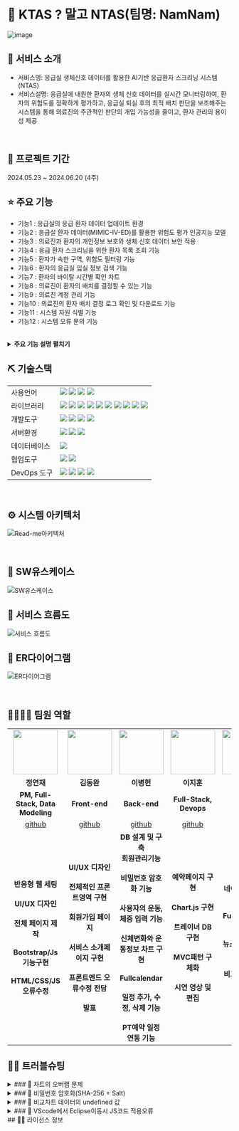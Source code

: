 # 📎 KTAS ? 말고 NTAS(팀명: NamNam)
![image](https://github.com/2024-SMHRD-KDT-BigData-23/EmergencyRoomDashboard/assets/155136709/b5da37de-60cb-4ba5-82e0-c1093569aaab)

## 👀 서비스 소개
* 서비스명: 응급실 생체신호 데이터를 활용한 AI기반 응급환자 스크리닝 시스템(NTAS)
* 서비스설명: 응급실에 내원한 환자의 생체 신호 데이터를 실시간 모니터링하여, 환자의 위험도를 정확하게 평가하고, 응급실 퇴실 후의 최적 배치 판단을 보조해주는 시스템을 통해 의료진의 주관적인 판단의 개입 가능성을 줄이고, 환자 관리의 용이성 제공
<br>


## 📅 프로젝트 기간
2024.05.23 ~ 2024.06.20 (4주)
<br>

## ⭐ 주요 기능
* 기능1 : 응급실의 응급 환자 데이터 업데이트 환경
* 기능2 : 응급실 환자 데이터(MIMIC-IV-ED)를 활용한 위험도 평가 인공지능 모델
* 기능3 : 의료진과 환자의 개인정보 보호와 생체 신호 데이터 보안 적용
* 기능4 : 응급 환자 스크리닝을 위한 환자 목록 조회 기능
* 기능5 : 환자가 속한 구역, 위험도 필터링 기능
* 기능6 : 환자의 응급실 입실 정보 검색 기능
* 기능7 : 환자의 바이탈 시간별 확인 차트
* 기능8 : 의료진이 환자의 배치를 결정할 수 있는 기능
* 기능9 : 의료진 계정 관리 기능
* 기능10 : 의료진의 환자 배치 결정 로그 확인 및 다운로드 기능
* 기능11 : 시스템 자원 식별 기능
* 기능12 : 시스템 오류 문의 기능
<br>

<details>
<summary><b>주요 기능 설명 펼치기</b></summary>
<div markdown="1">

* 기능1 : 반응형 웹![image](https://github.com/2024-SMHRD-KDT-BigData-23/FitNeeds/assets/155136709/97fa57ab-2eca-4958-9f1f-fe32d6919aba)
* 기능2 : 서비스 소개 페이지![image](https://github.com/2024-SMHRD-KDT-BigData-23/FitNeeds/assets/155136709/303d9ae0-d7c9-42e5-9e92-a3c5266d0466)
* 기능3 : 네이버 로그인 api![image](https://github.com/2024-SMHRD-KDT-BigData-23/FitNeeds/assets/155136709/0c279508-1241-4bcd-af27-2171720d8c2f)
* 기능4 : 사용자 ui/ux![image](https://github.com/2024-SMHRD-KDT-BigData-23/FitNeeds/assets/155136709/86b0cfa5-908d-4695-859a-7660039b5c3a)
* 기능5 : Chart.js를 활용한 다양한 차트 시각화![image](https://github.com/2024-SMHRD-KDT-BigData-23/FitNeeds/assets/155136709/ca4ae21d-8973-4e8c-b08e-84624b58d705)
![image](https://github.com/2024-SMHRD-KDT-BigData-23/FitNeeds/assets/155136709/6ae83fa0-41a3-422a-92e2-eb4b9f986fcd)
![image](https://github.com/2024-SMHRD-KDT-BigData-23/FitNeeds/assets/155136709/91733c07-bdd0-44cd-897f-053c975be8d9)
* 기능6 : 최신뉴스 및 블로그 크롤링![image](https://github.com/2024-SMHRD-KDT-BigData-23/FitNeeds/assets/155136709/d7a14b23-f542-4503-9c47-e54b6e6f6f13)
* 기능7 : 예약 서비스 및 Fullcalendar api![image](https://github.com/2024-SMHRD-KDT-BigData-23/FitNeeds/assets/155136709/8c11627a-59a1-4b5a-a424-50247fec82a3)

</div>
</details>

## ⛏ 기술스택
<table>
    <tr>
        <td>사용언어</td>
        <td>
            <img src="https://img.shields.io/badge/Spring%20Boot-6DB33F?style=for-the-badge&logo=Spring%20Boot&logoColor=white"/>
            <img src="https://img.shields.io/badge/HTML5-E34F26?style=for-the-badge&logo=HTML5&logoColor=white"/>
            <img src="https://img.shields.io/badge/CSS3-1572B6?style=for-the-badge&logo=CSS3&logoColor=white"/>
            <img src="https://img.shields.io/badge/JavaScript-F7DF1E?style=for-the-badge&logo=JavaScript&logoColor=white"/>
        </td>
    </tr>
    <tr>
        <td>라이브러리</td>
        <td>
            <img src="https://img.shields.io/badge/axios-5A29E4?style=for-the-badge&logo=axios&logoColor=white"/>
            <img src="https://img.shields.io/badge/BootStrap-7952B3?style=for-the-badge&logo=BootStrap&logoColor=white"/>
            <img src="https://img.shields.io/badge/Chart.js-F5788D?style=for-the-badge&logo=Chart.js&logoColor=white"/>
            <img src="https://img.shields.io/badge/JWT-000000?style=for-the-badge&logo=JSON%20web%20tokens&logoColor=white"/>
            <img src="https://img.shields.io/badge/Swagger-85EA2D?style=for-the-badge&logo=Swagger&logoColor=black"/>
            <img src="https://img.shields.io/badge/send%20email-4285F4?style=for-the-badge&logo=Gmail&logoColor=white"/>
            <img src="https://img.shields.io/badge/PDF-E34F26?style=for-the-badge&logo=Adobe%20Acrobat%20Reader&logoColor=white"/>
            <img src="https://img.shields.io/badge/DataFaker-FF8C00?style=for-the-badge&logo=datafaker&logoColor=white"/>
            <img src="https://img.shields.io/badge/Security-FF0000?style=for-the-badge&logo=Secure&logoColor=white"/>
            <img src="https://img.shields.io/badge/Lombok-FF4500?style=for-the-badge&logo=lombok&logoColor=white"/>
        </td>
    </tr>
    <tr>
        <td>개발도구</td>
        <td>
            <img src="https://img.shields.io/badge/IntelliJ-000000?style=for-the-badge&logo=IntelliJ%20IDEA&logoColor=white"/>
            <img src="https://img.shields.io/badge/VSCode-007ACC?style=for-the-badge&logo=VisualStudioCode&logoColor=white"/>
            <img src="https://img.shields.io/badge/Jupyter%20Notebook-F37626.svg?&style=for-the-badge&logo=Jupyter&logoColor=white"/>
            <img src="https://img.shields.io/badge/Gradle-02303A?style=for-the-badge&logo=Gradle&logoColor=white"/>
        </td>
    </tr>
    <tr>
        <td>서버환경</td>
        <td>
            <img src="https://img.shields.io/badge/Apache Tomcat-D22128?style=for-the-badge&logo=Apache Tomcat&logoColor=white"/>
            <img src="https://img.shields.io/badge/Flask-000000?style=for-the-badge&logo=Flask&logoColor=white"/> 
            <img src="https://img.shields.io/badge/Node.js-339933?style=for-the-badge&logo=Node.js&logoColor=white"/>
        </td>
    </tr>
    <tr>
        <td>데이터베이스</td>
        <td>
            <img src="https://img.shields.io/badge/mysql-4479A1?style=for-the-badge&logo=mysql&logoColor=white">
        </td>
    </tr>
    <tr>
        <td>협업도구</td>
        <td>
            <img src="https://img.shields.io/badge/Git-F05032?style=for-the-badge&logo=Git&logoColor=white"/>
            <img src="https://img.shields.io/badge/GitHub-181717?style=for-the-badge&logo=GitHub&logoColor=white"/>
        </td>
    </tr>
    <tr>
        <td>DevOps 도구</td>
        <td>
            <img src="https://img.shields.io/badge/Docker-2496ED?style=for-the-badge&logo=Docker&logoColor=white"/>
            <img src="https://img.shields.io/badge/Docker%20Hub-2496ED?style=for-the-badge&logo=Docker&logoColor=white"/>
            <img src="https://img.shields.io/badge/AWS-232F3E?style=for-the-badge&logo=Amazon%20AWS&logoColor=white"/>
            <img src="https://img.shields.io/badge/Jenkins-D24939?style=for-the-badge&logo=Jenkins&logoColor=white"/>
        </td>
    </tr>
</table>



<br>

## ⚙ 시스템 아키텍처
![Read-me아키텍처](https://github.com/2024-SMHRD-KDT-BigData-23/EmergencyRoomDashboard/assets/155136709/5ac9c5c9-bba1-4369-b0c7-a909b6fb1790)

<br>

## 📌 SW유스케이스
![SW유스케이스](https://github.com/Eehnodu/Portfolio/assets/155121578/4b2b8080-f20b-4640-a29e-289b082fd6c8)
<br>

## 📌 서비스 흐름도
![서비스 흐름도](https://github.com/2024-SMHRD-KDT-BigData-23/FitNeeds/assets/155061141/65e87772-bcaa-4644-aab5-a7c8e661cf55)
<br>

## 📌 ER다이어그램
![ER다이어그램](https://github.com/2024-SMHRD-KDT-BigData-23/EmergencyRoomDashboard/assets/155136709/61862d77-f664-46bc-a7e1-2ccc207db17a)

<br>



## 👨‍👩‍👦‍👦 팀원 역할
<table>
  <tr>
    <td align="center"><img src="https://i.namu.wiki/i/GirsrnQUH-q5qbVv871h4zLg_H1X25k25qY-Vr5DcO6xV8MWdcENwySAA0M62Xyurjt3ezZUbPm7GoVYJRRXWGIAXpWJ0_zsEH0mxNsLH2S_GX54w9exBaOg6io06JjbYZRHQiPSyUwPoLzRFA5aeQ.webp" width="100" height="100"/></td>
    <td align="center"><img src="https://mb.ntdtv.kr/assets/uploads/2019/01/Screen-Shot-2019-01-08-at-4.31.55-PM-e1546932545978.png" width="100" height="100"/></td>
    <td align="center"><img src="https://github.com/2024-SMHRD-KDT-BigData-23/FitNeeds/assets/155136709/60cfda0f-23f4-4e5d-a953-12565033b91b" height="100"/></td>
    <td align="center"><img src="https://i.pinimg.com/236x/ed/bb/53/edbb53d4f6dd710431c1140551404af9.jpg" width="100" height="100"/></td>
    <td align="center"><img src="https://pbs.twimg.com/media/B-n6uPYUUAAZSUx.png" width="100" height="100"/></td>
  </tr>
  <tr>
    <td align="center"><strong>정연재</strong></td>
    <td align="center"><strong>김동완</strong></td>
    <td align="center"><strong>이병헌</strong></td>
    <td align="center"><strong>이지훈</strong></td>
  </tr>
  <tr>
    <td align="center"><b>PM, Full-Stack, Data Modeling</b></td>
    <td align="center"><b>Front-end</b></td>
    <td align="center"><b>Back-end</b></td>
    <td align="center"><b>Full-Stack, Devops</b></td>
  </tr>
  <tr>
    <td align="center"><a href="https://github.com/YeonjaeMan" target='_blank'>github</a></td>
    <td align="center"><a href="https://github.com/wandongk" target='_blank'>github</a></td>
    <td align="center"><a href="https://github.com/LBH1226" target='_blank'>github</a></td>
    <td align="center"><a href="https://github.com/dlwlgnsrhy" target='_blank'>github</a></td>
  </tr>
  <tr>
    <td align="center"><b>반응형 웹 세팅<br><br> UI/UX 디자인 <br><br> 전체 페이지 제작 <br><br> Bootstrap/Js 기능구현 <br><br> HTML/CSS/JS 오류수정 </td>
    <td align="center"><b>UI/UX 디자인 <br><br> 전체적인 프론트영역 구현 <br><br> 회원가입 페이지 <br><br> 서비스 소개페이지 구현 <br><br> 프론트엔드 오류수정 전담 <br><br> 발표</b></td>
    <td align="center"><b>DB 설계 및 구축<br>회원관리기능<br><br>비밀번호 암호화 기능<br><br>사용자의 운동, 체중 입력 기능<br><br>신체변화와 운동정보 차트 구현<br><br>Fullcalendar<br><br>일정 추가, 수정, 삭제 기능<br><br>PT예약 일정 연동 기능</b></td>
    <td align="center"><b>예약페이지 구현 <br><br> Chart.js 구현<br><br> 트레이너 DB 구현 <br><br> MVC패턴 구체화 <br><br> 시연 영상 및 편집 </b></td>
    <td align="center"><b>PM<br><br>네이버 로그인 api<br><br> Fullcalendar api <br><br> 뉴스 및 블로그서비스 <br><br> 비교페이지 디자인 <br><br>ppt제작 </b></td>
  </tr>
</table>



## 🤾‍♂️ 트러블슈팅


<details>
<summary>
### 🔨 차트의 오버랩 문제<br>
</summary>
- 문제<br>

  메인 페이지 접속시 오늘 날짜를 기준으로 7일전까지의 데이터를 가져와 시각화함.
  원하는 날짜로 바꾸어 차트의 값을 업데이트 할 경우 기존의 차트가 사라지지 않고 새로운 차트가 덧씌워지는 문제가 발생.

- 원인<br>

  new 연산자를 이용해 새로운 메모리로 할당됨에따라 canvas를 초기화하는게 아닌
  새로운 chart가 기존 차트에 덧씌우듯 표시되는 문제라 사료됨.
 
- 해결방안<br>

  update 메소드와 destroy 메소드 사용.
  update 메소드를 사용하였으나 console.log로 확인하였을때 값의 변경이 일어났지만 기존 차트는 유지됨.
  destory 메소드를 사용하여 기존의 차트 객체를 삭제하고 다시 설정해주는 방법으로 해결.
 
- 코드<br>
```
$("#date_check").on("click", function() {
		let start_date = $("#dateFrom").val();
		let end_date = $("#dateTo").val();
		
		// 기존 차트 데이터 삭제
		if(doughnutChart != undefined){
			doughnutChart.destroy();
		}
		if(lineChart != undefined){
			lineChart.destroy();
		}
		fetchStartExChart(start_date, end_date);
		fetchStartChChart(start_date, end_date);
	});
```
</details>

<details>
<summary>
### 🔨 비밀번호 암호화(SHA-256 + Salt)<br>
</summary>
- 문제<br>

  SHA-256은 단방향 알고리즘의 한 종류로, 해시 값을 이용한 암호화 방식.
  SHA-256을 사용하였을때 같은 비밀번호일 경우 같은 해시 값을 반환함을 확인.

- 원인<br>

  SHA-256은 입력 값에 해당하는 해시 값이 정해져 있음.
  레인보우 테이블을 이용해 해시 값을 통해 원본 문자열의 유추가 가능해짐.
  레인보우 테이블이란? => 해시 함수의 모든 입력값에 대한 결과값을 표로 정리한 것.
 
- 해결방안<br>

  무작위 숫자를 바이트 배열로 변환하여 이를 10진수 문자열로 변환한 Salt값을 추가로 생성.
  로그인 및 개인정보 수정 시 비밀번호의 확인을 위해 해당 Salt값을 알아야하기 때문에
  Member_id에 해당하는 Salt값을 저장하는 tb_salt 테이블을 생성 및 저장.
 
- 코드<br>
```
public class Encrypt {
	/**
	 * 무작위 문자열 Salt 생성
	 * 
	 * @return 생성된 Salt 문자열
	 */
	public static String getSalt() {
		// 1. SecureRandom 객체 생성
		SecureRandom sr = new SecureRandom();
		// 2. 무작위 바이트 배열 salt 생성 (길이: 20)
		byte[] salt = new byte[20];
		// 3. 무작위 바이트로 salt 배열 채우기
		sr.nextBytes(salt);
		// 4. 바이트 배열을 16진수 문자열로 변환하여 반환
		StringBuffer sb = new StringBuffer();
		for (byte b : salt) {
			sb.append(String.format("%02x", b));
		}
		return sb.toString();
	}
	/**
	 * 주어진 암호와 Salt를 이용하여 SHA-256 알고리즘을 적용한 결과를 반환
	 * 
	 * @param pwd  암호
	 * @param salt Salt 문자열
	 * @return 암호와 Salt를 이용하여 적용한 SHA-256 알고리즘 결과
	 */
	public static String getEncrypt(String pwd, String salt) {
		String result = "";
		try {
			// 1. SHA-256 알고리즘을 적용할 MessageDigest 객체 생성
			MessageDigest md = MessageDigest.getInstance("SHA-256");
			// 2. 암호와 Salt를 이용하여 MessageDigest 업데이트
			md.update((pwd + salt).getBytes());
			// 3. 업데이트된 내용으로 해시값 계산
			byte[] pwdSalt = md.digest();
			// 4. 해시값을 16진수 문자열로 변환하여 반환
			StringBuffer sb = new StringBuffer();
			for (byte b : pwdSalt) {
				sb.append(String.format("%02x", b));
			}
			result = sb.toString();
		} catch (NoSuchAlgorithmException e) {
			throw new RuntimeException(e);
		}
		return result;
	}
}
```
</details>

<details>
<summary>
### 🔨 비교차트 데이터의 undefined 값<br>
</summary>
- 문제<br>

  회원의 개인 데이터와 표준 데이터를 비교하기 위해 DB에 저장된 값을 ajax를 통해 불러오는 과정에서
  회원의 개인 데이터가 값을 가져오지만 undefined로 출력되는 문제가 발생.
  
- 원인<br>

  ajax를 통해서 가져온 회원의 개인 데이터가 success문 안에서만 값을 유지하기 때문에 발생하는 문제라 사료됨.
 
- 해결방안<br>

  처음 가져온 회원의 개인 데이터의 success안에서 표준 데이터를 가져오는 ajax문을 사용함으로써
  중첩ajax를 통해 회원의 개인 데이터와 표준 데이터의 값을 유지하면서 비교 차트를 화면에 시각화함. 
 
- 코드<br>
```
// 개인 및 표준 데이터 비교 차트 그리기
function fetchCompareChart() {
		// 개인 데이터 가져오기
		$.ajax({
			url: "MyData",
			type: 'POST',
			dataType: 'json',
			success: (res) => {
				mem_height = res.height;
				mem_weight = res.weight;
				mem_bmi = res.bmi;
				mem_muscle = res.muscle;
				mem_fat_per = res.fat_per;
				// success안에서만 값이 유지되기 때문에
				// 중첩 ajax를 이용하여 차트를 그림
				// 표준데이터 가져오기
				$.ajax({
					url: "StdData",
					type: 'POST',
					dataType: 'json',
					success: (res) => {
						std_height = res.height;
						std_weight = res.weight;
						std_bmi = res.bmi;
						std_muscle = res.muscle;
						std_fat_per = res.fat_per;
						// barChart와 radarChart 그리기
						drawCompareChart();
					},
					error: () => {
						console.log("실패");
					}
				});
			},
			error: () => {
			}
		});
	};
```
</details>

</details>

<details>
<summary>
### 🔨 VScode에서 Eclipse이동시 JS코드 적용오류<br>
</summary>
- 문제<br>

  VSCode에서 작업했던 내용들을 Eclipse로 이동시켜 jsp설정 후 로그인, 회원가입 부분 슬라이드 js가 작동안함.
  
- 원인<br>

  form태그로 전체 코드를 감싸 css와 js에 코드순서상 인식이 안되는것으로 파악 됨. 
 
- 해결방안<br>

  form태그로 전송할 코드 전체를 감싸지 않고, 코드 순서를 확인하여 js작동에 이상없는 부분에 적용함. 
 
- 기본코드<br>
```
	<form class="join-form" action="Join.do" method="post" onsubmit="showSuccessAlert()">
		<div class="carousel-item second" id="carousel-first">
			<img class="w-100" src="assets/images/join/carousel-bg.jpg"
				alt="Image">
			<div class="carousel-caption active">
				<div class="container">
					<div class="row justify-content-center">
						<div class="col-lg-7 pt-5">
							<h1 class="display-4 text-white mb-3 animated slideInDown">Sign
								up</h1>
							<p class="fs-5 text-white-50 mb-5 animated slideInDown">Fitneeds
								회원가입을 도와드릴게요 :)</p>
							<div>
								<div class="row g-3">
									<div class="col-12">
											<div class="form-floating">
												<input type="text" class="form-control bg-light border-0"
													id="mem_id" name="mem_id" placeholder="아이디를 입력해 주세요.">
												<label>아이디</label>
											</div>
									</div>

```

- 개선된 코드<br>
```
		<div class="carousel-item second" id="carousel-first">
			<img class="w-100" src="assets/images/join/carousel-bg.jpg"
				alt="Image">
			<div class="carousel-caption active">
				<div class="container">
					<div class="row justify-content-center">
						<div class="col-lg-7 pt-5">
							<h1 class="display-4 text-white mb-3 animated slideInDown">Sign up</h1>
							<p class="fs-5 text-white-50 mb-5 animated slideInDown">Fitneeds
								회원가입을 도와드릴게요 :)</p>
							<div>
								<div class="row g-3">
									<div class="col-12">
										<form class="join-form" action="Join.do" method="post" onsubmit="showSuccessAlert()">
											<div class="form-floating">
												<input type="text" class="form-control bg-light border-0"
													id="mem_id" name="mem_id" placeholder="아이디를 입력해 주세요.">
												<label>아이디</label>
											</div>
									</div>
									<div class="col-12">
										<div class="form-floating">
											<input type="text" class="form-control bg-light border-0"
												id="mem_pw" name="mem_pw" placeholder="Your Email">
											<label for="email">비밀번호</label>
										</div>
									</div>
```
</details>
## 🤾‍♂️ 라이선스 정보
